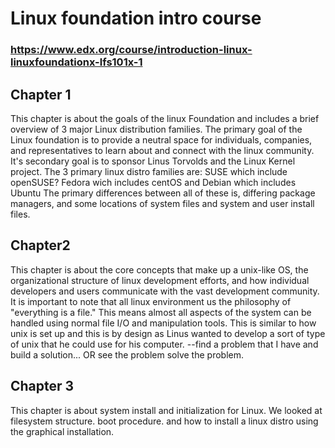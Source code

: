 # Linux foundation intro course
### https://www.edx.org/course/introduction-linux-linuxfoundationx-lfs101x-1

## Chapter 1
This chapter is about the goals of the linux Foundation and includes a brief overview of 3 major Linux distribution families.
The primary goal of the Linux foundation is to provide a neutral space for individuals, companies, and representatives to learn about and connect with the linux community. It's secondary goal is to sponsor Linus Torvolds and the Linux Kernel project. 
The 3 primary linux distro families are:
SUSE which include openSUSE?
Fedora wich includes centOS
and Debian which includes Ubuntu
The primary differences between all of these is, differing package managers, and some locations of system files and system and user install files.

## Chapter2
This chapter is about the core concepts that make up a unix-like OS, the organizational structure of linux development efforts, and how individual developers and users communicate with the vast development community.
It is important to note that all linux environment us the philosophy of "everything is a file." This means almost all aspects of the system can be handled using normal file I/O and manipulation tools. This is similar to how unix is set up and this is by design as Linus wanted to develop a sort of type of unix that he could use for his computer. 
--find a problem that I have and build a solution... OR see the problem solve the problem.

## Chapter 3
This chapter is about system install and initialization for Linux. We looked at filesystem structure. boot procedure. and how to install a linux distro using the graphical installation.